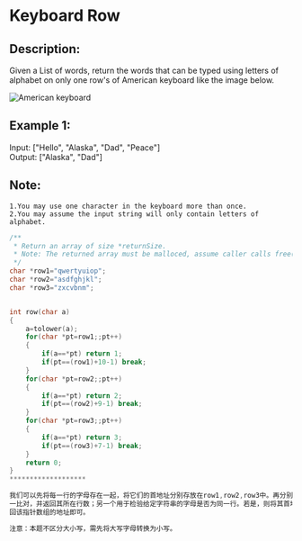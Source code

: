 Keyboard Row
===============
Description:
---------------
Given a List of words, return the words that can be typed using letters of alphabet on only one row's of American keyboard like the image below.   

![American keyboard]("https://leetcode.com/static/images/problemset/keyboard.png")

Example 1:
--------
Input: ["Hello", "Alaska", "Dad", "Peace"]<br>
Output: ["Alaska", "Dad"]

Note:
--------------------
    1.You may use one character in the keyboard more than once.
    2.You may assume the input string will only contain letters of alphabet.



```c
/**
 * Return an array of size *returnSize.
 * Note: The returned array must be malloced, assume caller calls free().
 */
char *row1="qwertyuiop";
char *row2="asdfghjkl";
char *row3="zxcvbnm";


int row(char a)
{
    a=tolower(a);
    for(char *pt=row1;;pt++)
    {
        if(a==*pt) return 1;
        if(pt==(row1)+10-1) break;
    }
    for(char *pt=row2;;pt++)
    {
        if(a==*pt) return 2;
        if(pt==(row2)+9-1) break;
    }
    for(char *pt=row3;;pt++)
    {
        if(a==*pt) return 3;
        if(pt==(row3)+7-1) break;
    }
    return 0;
} 
*******************

我们可以先将每一行的字母存在一起，将它们的首地址分别存放在row1,row2,row3中。再分别定义两个函数，一个将给定字母与三行字母一   
一比对，并返回其所在行数；另一个用于检验给定字符串的字母是否为同一行。若是，则将其首地址存放在预先定义好的指针数组中。最后返   
回该指针数组的地址即可。     

注意：本题不区分大小写，需先将大写字母转换为小写。
